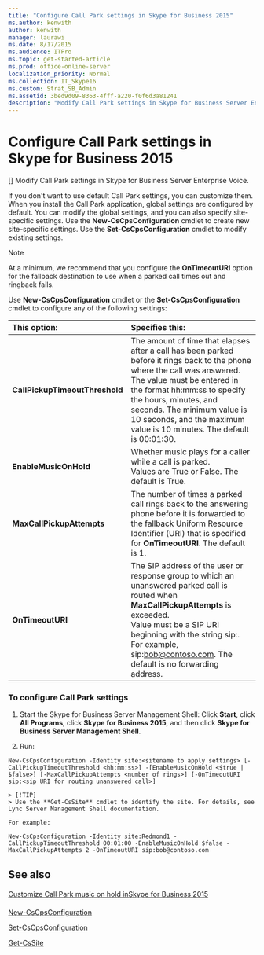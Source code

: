 ```yaml
---
title: "Configure Call Park settings in Skype for Business 2015"
ms.author: kenwith
author: kenwith
manager: laurawi
ms.date: 8/17/2015
ms.audience: ITPro
ms.topic: get-started-article
ms.prod: office-online-server
localization_priority: Normal
ms.collection: IT_Skype16
ms.custom: Strat_SB_Admin
ms.assetid: 3bed9d09-8363-4fff-a220-f0f6d3a81241
description: "Modify Call Park settings in Skype for Business Server Enterprise Voice."
---
```


# Configure Call Park settings in Skype for Business 2015
[]
Modify Call Park settings in Skype for Business Server Enterprise Voice.
  
If you don't want to use default Call Park settings, you can customize them. When you install the Call Park application, global settings are configured by default. You can modify the global settings, and you can also specify site-specific settings. Use the **New-CsCpsConfiguration** cmdlet to create new site-specific settings. Use the **Set-CsCpsConfiguration** cmdlet to modify existing settings.
  
> [!NOTE]
> At a minimum, we recommend that you configure the **OnTimeoutURI** option for the fallback destination to use when a parked call times out and ringback fails.
  
Use **New-CsCpsConfiguration** cmdlet or the **Set-CsCpsConfiguration** cmdlet to configure any of the following settings:
  
|**This option:**|**Specifies this:**|
|:-----|:-----|
|**CallPickupTimeoutThreshold** <br/> |The amount of time that elapses after a call has been parked before it rings back to the phone where the call was answered.  <br/> The value must be entered in the format hh:mm:ss to specify the hours, minutes, and seconds. The minimum value is 10 seconds, and the maximum value is 10 minutes. The default is 00:01:30.  <br/> |
|**EnableMusicOnHold** <br/> |Whether music plays for a caller while a call is parked.  <br/> Values are True or False. The default is True.  <br/> |
|**MaxCallPickupAttempts** <br/> |The number of times a parked call rings back to the answering phone before it is forwarded to the fallback Uniform Resource Identifier (URI) that is specified for **OnTimeoutURI**. The default is 1.  <br/> |
|**OnTimeoutURI** <br/> |The SIP address of the user or response group to which an unanswered parked call is routed when **MaxCallPickupAttempts** is exceeded. <br/> Value must be a SIP URI beginning with the string sip:. For example, sip:bob@contoso.com. The default is no forwarding address.  <br/> |
   
### To configure Call Park settings

1. Start the Skype for Business Server Management Shell: Click **Start**, click **All Programs**, click **Skype for Business 2015**, and then click **Skype for Business Server Management Shell**.
    
2. Run:
    
  ```
  New-CsCpsConfiguration -Identity site:<sitename to apply settings> [-CallPickupTimeoutThreshold <hh:mm:ss>] -[EnableMusicOnHold <$true | $false>] [-MaxCallPickupAttempts <number of rings>] [-OnTimeoutURI sip:<sip URI for routing unanswered call>]
  ```

    > [!TIP]
    > Use the **Get-CsSite** cmdlet to identify the site. For details, see Lync Server Management Shell documentation.
  
    For example:
    
  ```
  New-CsCpsConfiguration -Identity site:Redmond1 -CallPickupTimeoutThreshold 00:01:00 -EnableMusicOnHold $false -MaxCallPickupAttempts 2 -OnTimeoutURI sip:bob@contoso.com
  ```

## See also

#### 

[Customize Call Park music on hold inSkype for Business 2015](customize-call-park-music-on-hold.md)
#### 

[New-CsCpsConfiguration](../../manage/management-shell/new-cscpsconfiguration.md)
  
[Set-CsCpsConfiguration](../../manage/management-shell/set-cscpsconfiguration.md)
  
[Get-CsSite](../../manage/management-shell/get-cssite.md)

